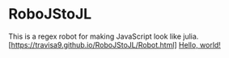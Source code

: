 # RoboJStoJL
This is a regex robot for making JavaScript look like julia.
[https://travisa9.github.io/RoboJStoJL/Robot.html]
<a href="http://example.com/" target="_blank">Hello, world!</a>
